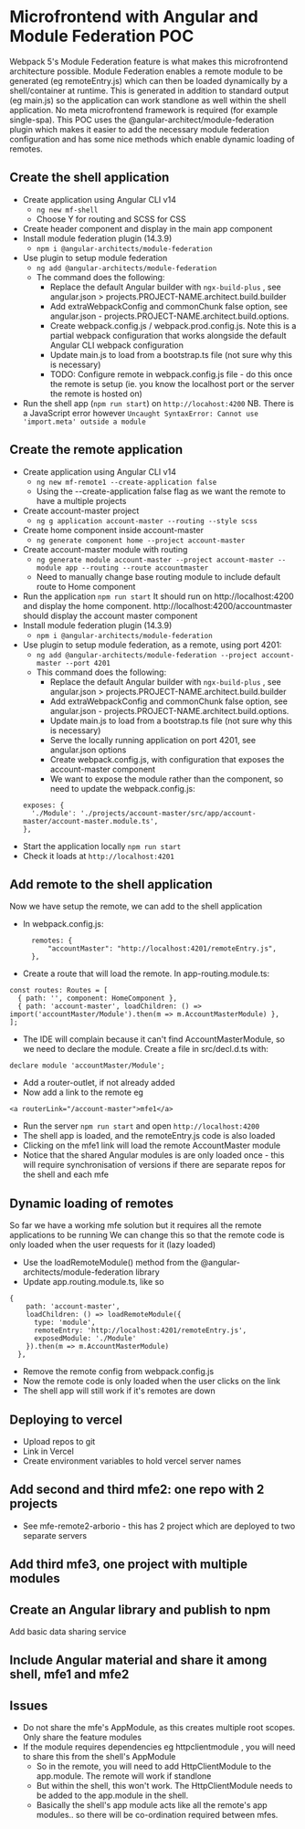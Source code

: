 # Microfrontend with Angular and Module Federation POC
Webpack 5's Module Federation feature is what makes this microfrontend architecture possible. Module Federation enables a remote module to be generated (eg remoteEntry.js) which can then be loaded dynamically by a shell/container at runtime. This is generated in addition to standard output (eg main.js) so the application can work standlone as well within the shell application. No meta microfrontend framework is required (for example single-spa).
This POC uses the @angular-architect/module-federation plugin which makes it easier to add the necessary module federation configuration and has some nice methods which enable dynamic loading of remotes. 

## Create the shell application
* Create application using Angular CLI v14  
  * `ng new mf-shell`
  * Choose Y for routing and SCSS for CSS 
* Create header component and display in the main app component
* Install module federation plugin (14.3.9) 
  * `npm i @angular-architects/module-federation`
* Use plugin to setup module federation 
  * `ng add @angular-architects/module-federation` 
  * The command does the following:
    * Replace the default Angular builder with `ngx-build-plus` , see angular.json > projects.PROJECT-NAME.architect.build.builder
    * Add extraWebpackConfig and commonChunk false option, see angular.json - projects.PROJECT-NAME.architect.build.options.
    * Create webpack.config.js / webpack.prod.config.js. Note this is a partial webpack configuration that works alongside the default Angular CLI webpack configuration
    * Update main.js to load from a bootstrap.ts file (not sure why this is necessary)
    * TODO: Configure remote in webpack.config.js file - do this once the remote is setup (ie. you know the localhost port or the server the remote is hosted on)
* Run the shell app (`npm run start`) on `http://locahost:4200` NB. There is a JavaScript error however `Uncaught SyntaxError: Cannot use 'import.meta' outside a module`
  
## Create the remote application
* Create application using Angular CLI v14 
  * `ng new mf-remote1 --create-application false`
  * Using the --create-application false flag  as we want the remote to have a multiple projects
* Create account-master project 
  * `ng g application account-master --routing --style scss` 
* Create home component inside account-master 
  * `ng generate component home --project account-master`
* Create account-master module with routing 
  * `ng generate module account-master --project account-master --module app --routing --route accountmaster`
  * Need to manually change base routing module to include default route to Home component
* Run the application `npm run start` It should run on http://localhost:4200 and display the home component. http://localhost:4200/accountmaster should display the account master component
* Install module federation plugin (14.3.9) 
  * `npm i @angular-architects/module-federation`
* Use plugin to setup module federation, as a remote, using port 4201: 
  * `ng add @angular-architects/module-federation --project account-master --port 4201`
  * This command does the following:
    *  Replace the default Angular builder with `ngx-build-plus` , see angular.json > projects.PROJECT-NAME.architect.build.builder
    * Add extraWebpackConfig and commonChunk false option, see angular.json - projects.PROJECT-NAME.architect.build.options.
    * Update main.js to load from a bootstrap.ts file (not sure why this is necessary)
    * Serve the locally running application on port 4201, see angular.json options
    * Create webpack.config.js, with configuration that exposes the account-master component
    * We want to expose the module rather than the component, so need to update the webpack.config.js:
  ```
  exposes: {
    './Module': './projects/account-master/src/app/account-master/account-master.module.ts',
  },
  ```
* Start the application locally `npm run start` 
* Check it loads at `http://localhost:4201`


## Add remote to the shell application
Now we have setup the remote, we can add to the shell application
* In webpack.config.js:
  ```
    remotes: {
        "accountMaster": "http://localhost:4201/remoteEntry.js",
    },
    ``` 
* Create a route that will load the remote. In app-routing.module.ts:
```
const routes: Routes = [
  { path: '', component: HomeComponent },
  { path: 'account-master', loadChildren: () => import('accountMaster/Module').then(m => m.AccountMasterModule) },
];
```
* The IDE will complain because it can't find AccountMasterModule, so we need to declare the module. Create a file in src/decl.d.ts with:
```
declare module 'accountMaster/Module';
```
* Add a router-outlet, if not already added
* Now add a link to the remote eg
```
<a routerLink="/account-master">mfe1</a>
```
* Run the server `npm run start` and open `http://localhost:4200`
* The shell app is loaded, and the remoteEntry.js code is also loaded
* Clicking on the mfe1 link will load the remote AccountMaster module 
* Notice that the shared Angular modules is are only loaded once - this will require synchronisation of versions if there are separate repos for the shell and each mfe


## Dynamic loading of remotes
So far we have a working mfe solution but it requires all the remote applications to be running
We can change this so that the remote code is only loaded when the user requests for it (lazy loaded)
* Use the loadRemoteModule() method from the @angular-architects/module-federation library
* Update app.routing.module.ts, like so
```
{ 
    path: 'account-master', 
    loadChildren: () => loadRemoteModule({
      type: 'module',
      remoteEntry: 'http://localhost:4201/remoteEntry.js',
      exposedModule: './Module'
    }).then(m => m.AccountMasterModule)
  },
```
* Remove the remote config from webpack.config.js
* Now the remote code is only loaded when the user clicks on the link
* The shell app will still work if it's remotes are down

## Deploying to vercel
* Upload repos to git
* Link in Vercel
* Create environment variables to hold vercel server names

## Add second and third mfe2: one repo with 2 projects 
* See mfe-remote2-arborio - this has 2 project which are deployed to two separate servers

## Add third mfe3, one project with multiple modules


## Create an Angular library and publish to npm
Add basic data sharing service

## Include Angular material and share it among shell, mfe1 and mfe2

## Issues
* Do not share the mfe's AppModule, as this creates multiple root scopes. Only share the feature modules
* If the module requires dependencies eg httpclientmodule , you will need to share this from the shell's AppModule
  * So in the remote, you will need to add HttpClientModule to the app.module. The remote will work if standlone
  * But within the shell, this won't work. The HttpClientModule needs to be added to the app.module in the shell.
  * Basically the shell's app module acts like all the remote's app modules.. so there will be co-ordination required between mfes.
